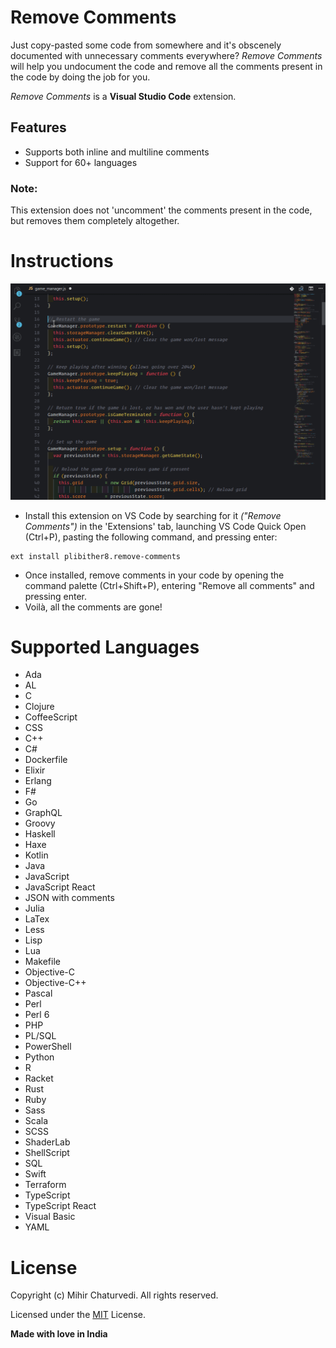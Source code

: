 # Remove Comments

Just copy-pasted some code from somewhere and it's obscenely documented with unnecessary comments everywhere? *Remove Comments* will help you undocument the code and remove all the comments present in the code by doing the job for you.

*Remove Comments* is a **Visual Studio Code** extension.

## Features

* Supports both inline and multiline comments
* Support for 60+ languages
### Note:
This extension does not 'uncomment' the comments present in the code, but removes them completely altogether.

# Instructions

![Demo of usage](assets/remove-comments.gif)

* Install this extension on VS Code by searching for it *("Remove Comments")* in the 'Extensions' tab, launching VS Code Quick Open (Ctrl+P), pasting the following command, and pressing enter:
```
ext install plibither8.remove-comments
```
* Once installed, remove comments in your code by opening the command palette (Ctrl+Shift+P), entering "Remove all comments" and pressing enter.
* Voilà, all the comments are gone!

# Supported Languages

* Ada
* AL
* C
* Clojure
* CoffeeScript
* CSS
* C++
* C#
* Dockerfile
* Elixir
* Erlang
* F#
* Go
* GraphQL
* Groovy
* Haskell
* Haxe
* Kotlin
* Java
* JavaScript
* JavaScript React
* JSON with comments
* Julia
* LaTex
* Less
* Lisp
* Lua
* Makefile
* Objective-C
* Objective-C++
* Pascal
* Perl
* Perl 6
* PHP
* PL/SQL
* PowerShell
* Python
* R
* Racket
* Rust
* Ruby
* Sass
* Scala
* SCSS
* ShaderLab
* ShellScript
* SQL
* Swift
* Terraform
* TypeScript
* TypeScript React
* Visual Basic
* YAML

# License

Copyright (c) Mihir Chaturvedi. All rights reserved.

Licensed under the [MIT](LICENSE) License.

**Made with love in India**